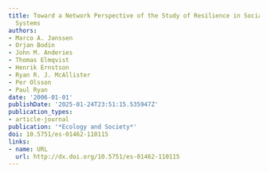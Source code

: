 ```yaml
---
title: Toward a Network Perspective of the Study of Resilience in Social-Ecological
  Systems
authors:
- Marco A. Janssen
- Orjan Bodin
- John M. Anderies
- Thomas Elmqvist
- Henrik Ernstson
- Ryan R. J. McAllister
- Per Olsson
- Paul Ryan
date: '2006-01-01'
publishDate: '2025-01-24T23:51:15.535947Z'
publication_types:
- article-journal
publication: '*Ecology and Society*'
doi: 10.5751/es-01462-110115
links:
- name: URL
  url: http://dx.doi.org/10.5751/es-01462-110115
---
```

